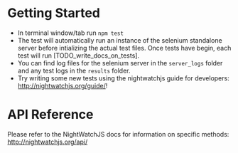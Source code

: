 # Getting Started
* In terminal window/tab run `npm test`
* The test will automatically run an instance of the selenium standalone server before intializing the actual test files. Once tests have begin, each test will run [TODO_write_docs_on_tests].
* You can find log files for the selenium server in the `server_logs` folder and any test logs in the `results` folder.
* Try writing some new tests using the nightwatchjs guide for developers: http://nightwatchjs.org/guide/!

# API Reference
Please refer to the NightWatchJS docs for information on specific methods:
http://nightwatchjs.org/api/